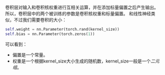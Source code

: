 卷积层对输入和卷积核权重进行互相关运算，并在添加标量偏置之后产生输出。 所以，卷积层中的两个被训练的参数是卷积核权重和标量偏置。
和线性神经类似，不过我们需要卷积的大小：
```python
self.weight = nn.Parameter(torch.rand(kernel_size))
self.bias = nn.Parameter(torch.zeros(1))
```
可以看到：
- 偏置是一个常量。
- 权重是一个根据kernel_size大小生成的随机数，kernel_size一般是一个*二元组*。
